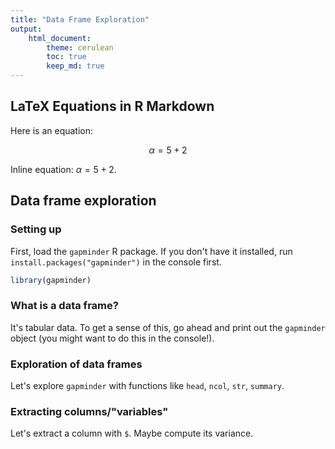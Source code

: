```yaml
---
title: "Data Frame Exploration"
output: 
    html_document:
        theme: cerulean
        toc: true
        keep_md: true
---
```


## LaTeX Equations in R Markdown

Here is an equation:

$$\alpha = 5 + 2$$

Inline equation: $\alpha = 5 + 2$. 

## Data frame exploration

### Setting up

First, load the `gapminder` R package. If you don't have it installed, run `install.packages("gapminder")` in the console first.


```r
library(gapminder)
```

### What is a data frame?

It's tabular data. To get a sense of this, go ahead and print out the `gapminder` object (you might want to do this in the console!).

### Exploration of data frames

Let's explore `gapminder` with functions like `head`, `ncol`, `str`, `summary`.

### Extracting columns/"variables"

Let's extract a column with `$`. Maybe compute its variance.
